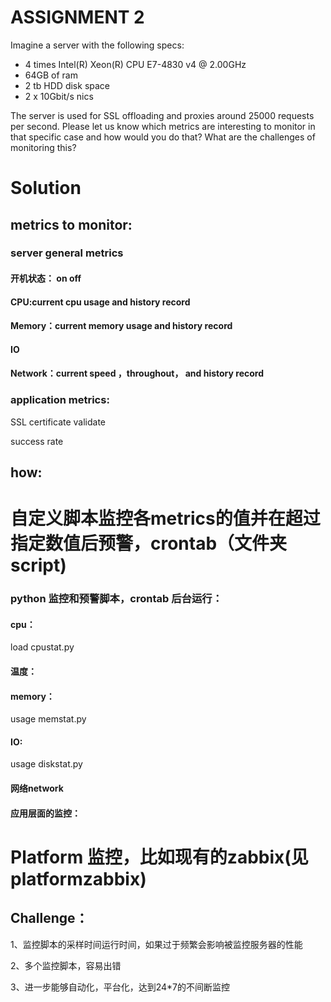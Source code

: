 ﻿# ASSIGNMENT 2
Imagine a server with the following specs:
- 4 times Intel(R) Xeon(R) CPU E7-4830 v4 @ 2.00GHz
- 64GB of ram
- 2 tb HDD disk space
- 2 x 10Gbit/s nics

The server is used for SSL offloading and proxies around 25000 requests per second.
Please let us know which metrics are interesting to monitor in that specific case 
and how would you do that? 
What are the challenges of monitoring this?

# Solution
## metrics to monitor:
### server general metrics

#### 开机状态： on off
#### CPU:current cpu usage and history record

#### Memory：current memory usage and history record

#### IO 
#### Network：current speed ，throughout， and history record
### application metrics:
SSL certificate validate

success rate

## how:
# 自定义脚本监控各metrics的值并在超过指定数值后预警，crontab（文件夹script)
### python 监控和预警脚本，crontab 后台运行：
#### cpu：
load cpustat.py
#### 温度：

#### memory：
usage  memstat.py

#### IO: 
usage  diskstat.py
#### 网络network
#### 应用层面的监控：

# Platform 监控，比如现有的zabbix(见platformzabbix)

## Challenge：
1、监控脚本的采样时间运行时间，如果过于频繁会影响被监控服务器的性能

2、多个监控脚本，容易出错

3、进一步能够自动化，平台化，达到24*7的不间断监控





